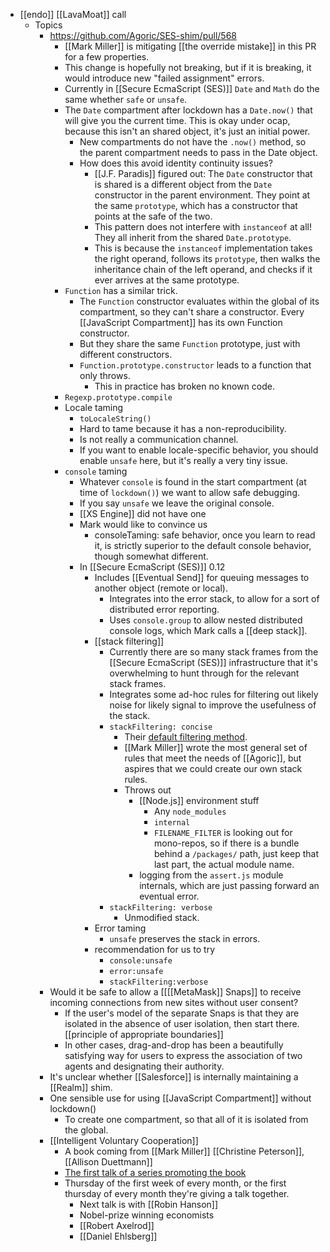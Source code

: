 - [[endo]] [[LavaMoat]] call
    - Topics
        - https://github.com/Agoric/SES-shim/pull/568
            - [[Mark Miller]] is mitigating [[the override mistake]] in this PR for a few properties.
            - This change is hopefully not breaking, but if it is breaking, it would introduce new "failed assignment" errors.
            - Currently in [[Secure EcmaScript (SES)]] `Date` and `Math` do the same whether `safe` or `unsafe`.
            - The `Date` compartment after lockdown has a `Date.now()` that will give you the current time. This is okay under ocap, because this isn't an shared object, it's just an initial power.
                - New compartments do not have the `.now()` method, so the parent compartment needs to pass in the Date object.
                - How does this avoid identity continuity issues?
                    - [[J.F. Paradis]] figured out: The `Date` constructor that is shared is a different object from the `Date` constructor in the parent environment. They point at the same `prototype`, which has a constructor that points at the safe of the two.
                    - This pattern does not interfere with `instanceof` at all! They all inherit from the shared `Date.prototype`.
                    - This is because the `instanceof` implementation takes the right operand, follows its `prototype`, then walks the inheritance chain of the left operand, and checks if it ever arrives at the same prototype.
            - `Function` has a similar trick.
                - The `Function` constructor evaluates within the global of its compartment, so they can't share a constructor. Every [[JavaScript Compartment]] has its own Function constructor.
                - But they share the same `Function` prototype, just with different constructors.
                - `Function.prototype.constructor` leads to a function that only throws.
                    - This in practice has broken no known code.
            - `Regexp.prototype.compile`
            - Locale taming
                - `toLocaleString()`
                - Hard to tame because it has a non-reproducibility.
                - Is not really a communication channel.
                - If you want to enable locale-specific behavior, you should enable `unsafe` here, but it's really a very tiny issue.
            - `console` taming
                - Whatever `console` is found in the start compartment (at time of `lockdown()`) we want to allow safe debugging.
                - If you say `unsafe` we leave the original console.
                - [[XS Engine]] did not have one
                - Mark would like to convince us
                    - consoleTaming: safe behavior, once you learn to read it, is strictly superior to the default console behavior, though somewhat different.
                - In [[Secure EcmaScript (SES)]] 0.12
                    - Includes [[Eventual Send]] for queuing messages to another object (remote or local).
                        - Integrates into the error stack, to allow for a sort of distributed error reporting.
                        - Uses `console.group` to allow nested distributed console logs, which Mark calls a [[deep stack]].
                    - [[stack filtering]]
                        - Currently there are so many stack frames from the [[Secure EcmaScript (SES)]] infrastructure that it's overwhelming to hunt through for the relevant stack frames.
                        - Integrates some ad-hoc rules for filtering out likely noise for likely signal to improve the usefulness of the stack.
                        - `stackFiltering: concise`
                            - Their [default filtering method](https://github.com/Agoric/SES-shim/blob/17aa9ebc923cf4c64fcf658b284af68c47e2d586/packages/ses/src/error/tame-v8-error-constructor.js#L61).
                            - [[Mark Miller]] wrote the most general set of rules that meet the needs of [[Agoric]], but aspires that we could create our own stack rules.
                            - Throws out
                                - [[Node.js]] environment stuff
                                    - Any `node_modules`
                                    - `internal`
                                    - `FILENAME_FILTER` is looking out for mono-repos, so if there is a bundle behind a `/packages/` path, just keep that last part, the actual module name.
                                - logging from the `assert.js` module internals, which are just passing forward an eventual error.
                        - `stackFiltering: verbose`
                            - Unmodified stack.
                    - Error taming
                        - `unsafe` preserves the stack in errors.
                    - recommendation for us to try
                        - `console:unsafe`
                        - `error:unsafe`
                        - `stackFiltering:verbose`
        - Would it be safe to allow a [[[[MetaMask]] Snaps]] to receive incoming connections from new sites without user consent?
            - If the user's model of the separate Snaps is that they are isolated in the absence of user isolation, then start there. [[principle of appropriate boundaries]]
            - In other cases, drag-and-drop has been a beautifully satisfying way for users to express the association of two agents and designating their authority.
        - It's unclear whether [[Salesforce]] is internally maintaining a [[Realm]] shim.
        - One sensible use for using [[JavaScript Compartment]] without lockdown()
            - To create one compartment, so that all of it is isolated from the global.
        - [[Intelligent Voluntary Cooperation]]
            - A book coming from [[Mark Miller]] [[Christine Peterson]], [[Allison Duettmann]]
            - [The first talk of a series promoting the book](https://www.youtube.com/watch?v=73sXSvUCzpI)
            - Thursday of the first week of every month, or the first thursday of every month they're giving a talk together.
                - Next talk is with [[Robin Hanson]]
                - Nobel-prize winning economists
                - [[Robert Axelrod]]
                - [[Daniel Ehlsberg]]
